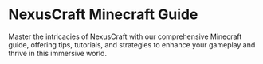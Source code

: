 # NexusCraft Minecraft Guide

Master the intricacies of NexusCraft with our comprehensive Minecraft guide, offering tips, tutorials, and strategies to enhance your gameplay and thrive in this immersive world.
